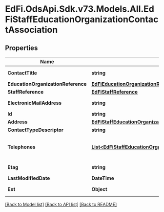 # EdFi.OdsApi.Sdk.v73.Models.All.EdFiStaffEducationOrganizationContactAssociation

## Properties

Name | Type | Description | Notes
------------ | ------------- | ------------- | -------------
**ContactTitle** | **string** | The title of the contact in the context of the education organization. | 
**EducationOrganizationReference** | [**EdFiEducationOrganizationReference**](EdFiEducationOrganizationReference.md) |  | 
**StaffReference** | [**EdFiStaffReference**](EdFiStaffReference.md) |  | 
**ElectronicMailAddress** | **string** | The email for the contact associated with the education organization. | 
**Id** | **string** |  | [optional] 
**Address** | [**EdFiStaffEducationOrganizationContactAssociationAddress**](EdFiStaffEducationOrganizationContactAssociationAddress.md) |  | [optional] 
**ContactTypeDescriptor** | **string** | Indicates the type for the contact information. | [optional] 
**Telephones** | [**List&lt;EdFiStaffEducationOrganizationContactAssociationTelephone&gt;**](EdFiStaffEducationOrganizationContactAssociationTelephone.md) | An unordered collection of staffEducationOrganizationContactAssociationTelephones. The optional telephone for the contact associated with the education organization. | [optional] 
**Etag** | **string** | A unique system-generated value that identifies the version of the resource. | [optional] 
**LastModifiedDate** | **DateTime** | The date and time the resource was last modified. | [optional] 
**Ext** | **Object** | Extensions to the StaffEducationOrganizationContactAssociation entity. | [optional] 

[[Back to Model list]](../../README.md#documentation-for-models) [[Back to API list]](../../README.md#documentation-for-api-endpoints) [[Back to README]](../../README.md)

